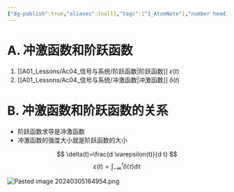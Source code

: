 ```yaml
---
{"dg-publish":true,"aliases":[null],"tags":["1_AtomNote"],"number headings":"auto, first-level 1, max 6, A.1.","Created-Date":"2024-03-31 09:50:41","Modified-Date":"2024-04-18 11:53:15","permalink":"/A01_Lessons/Ac04_信号与系统/阶跃函数和冲激函数/","dgPassFrontmatter":true}
---
```




# A. 冲激函数和阶跃函数

1. [[A01_Lessons/Ac04_信号与系统/阶跃函数\|阶跃函数]] $\varepsilon(t)$
2. [[A01_Lessons/Ac04_信号与系统/冲激函数\|冲激函数]] $\delta(t)$





# B. 冲激函数和阶跃函数的关系

- 阶跃函数求导是冲激函数
- 冲激函数的强度大小就是阶跃函数的大小


$$
\delta(t)=\frac{d \varepsilon(t)}{d t}
$$
$$
\varepsilon(t)=\int_{-\infty}^t \delta(\tau) \mathrm{d} \tau
$$



![Pasted image 20240305164954.png](/img/user/Z02_ObFiles/Attachments/Pasted%20image%2020240305164954.png)



